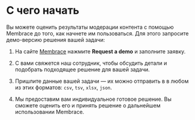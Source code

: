 # С чего начать

Вы можете оценить результаты модерации контента с помощью Membrace до того, как начнете им пользоваться. Для этого запросите демо-версию решения вашей задачи:

1. На сайте [Membrace](https://membrace.ai) нажмите **Request a demo** и заполните заявку.

1. С вами свяжется наш сотрудник, чтобы обсудить детали и подобрать подходящее решение для вашей задачи. 

1. Пришлите данные вашей задачи — их можно отправить в в любом из этих форматов: `csv`, `tsv`, `xlsx`, `json`.

1. Мы предоставим вам индивидуальное готовое решение. Вы сможете оценить его и принять решение о дальнейшем использовании Membrace.
